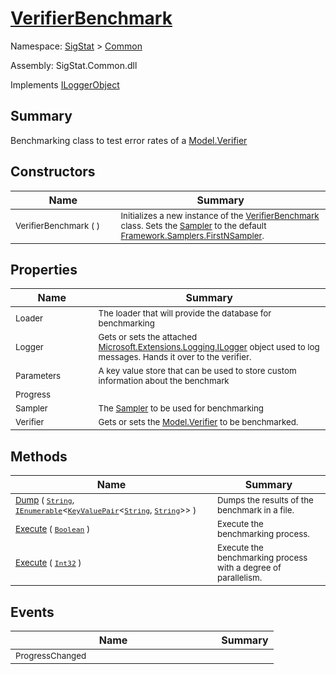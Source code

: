 # [VerifierBenchmark](./VerifierBenchmark.md)

Namespace: [SigStat]() > [Common](./README.md)

Assembly: SigStat.Common.dll

Implements [ILoggerObject](./ILoggerObject.md)

## Summary
Benchmarking class to test error rates of a [Model.Verifier](https://github.com/hargitomi97/sigstat/blob/master/docs/md/SigStat/Common/Model/Verifier.md)

## Constructors

| Name | Summary | 
| --- | --- | 
| <sub>VerifierBenchmark (  )</sub><img width=200/>| <sub>Initializes a new instance of the [VerifierBenchmark](https://github.com/hargitomi97/sigstat/blob/master/docs/md/SigStat/Common/VerifierBenchmark.md) class.  Sets the [Sampler](https://github.com/hargitomi97/sigstat/blob/master/docs/md/SigStat/Common/Sampler.md) to the default [Framework.Samplers.FirstNSampler](https://github.com/hargitomi97/sigstat/blob/master/docs/md/SigStat/Common/Framework/Samplers/FirstNSampler.md).</sub>| <br>


## Properties

| Name | Summary | 
| --- | --- | 
| <sub>Loader</sub><img width=200/>| <sub>The loader that will provide the database for benchmarking</sub>| <br>
| <sub>Logger</sub><img width=200/>| <sub>Gets or sets the attached [Microsoft.Extensions.Logging.ILogger](https://docs.microsoft.com/en-us/dotnet/api/Microsoft.Extensions.Logging.ILogger) object used to log messages. Hands it over to the verifier.</sub>| <br>
| <sub>Parameters</sub><img width=200/>| <sub>A key value store that can be used to store custom information about the benchmark</sub>| <br>
| <sub>Progress</sub><img width=200/>| <sub></sub>| <br>
| <sub>Sampler</sub><img width=200/>| <sub>The [Sampler](https://github.com/hargitomi97/sigstat/blob/master/docs/md/SigStat/Common/Sampler.md) to be used for benchmarking</sub>| <br>
| <sub>Verifier</sub><img width=200/>| <sub>Gets or sets the [Model.Verifier](https://github.com/hargitomi97/sigstat/blob/master/docs/md/SigStat/Common/Model/Verifier.md) to be benchmarked.</sub>| <br>


## Methods

| Name | Summary | 
| --- | --- | 
| <sub>[Dump](./Methods/VerifierBenchmark-100663370.md) ( [`String`](https://docs.microsoft.com/en-us/dotnet/api/System.String), [`IEnumerable`](https://docs.microsoft.com/en-us/dotnet/api/System.Collections.Generic.IEnumerable-1)\<[`KeyValuePair`](https://docs.microsoft.com/en-us/dotnet/api/System.Collections.Generic.KeyValuePair-2)\<[`String`](https://docs.microsoft.com/en-us/dotnet/api/System.String), [`String`](https://docs.microsoft.com/en-us/dotnet/api/System.String)>> )</sub><img width=200/>| <sub>Dumps the results of the benchmark in a file.</sub>| <br>
| <sub>[Execute](./Methods/VerifierBenchmark-100663382.md) ( [`Boolean`](https://docs.microsoft.com/en-us/dotnet/api/System.Boolean) )</sub><img width=200/>| <sub>Execute the benchmarking process.</sub>| <br>
| <sub>[Execute](./Methods/VerifierBenchmark-100663383.md) ( [`Int32`](https://docs.microsoft.com/en-us/dotnet/api/System.Int32) )</sub><img width=200/>| <sub>Execute the benchmarking process with a degree of parallelism.</sub>| <br>


## Events

| Name | Summary | 
| --- | --- | 
| <sub>ProgressChanged</sub><img width=200/>| <sub></sub>| <br>


